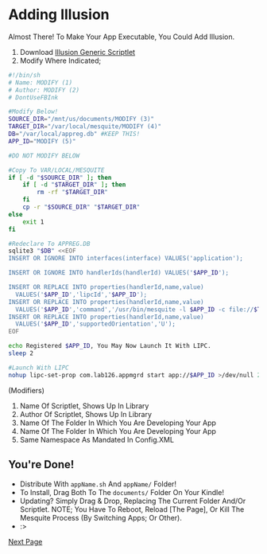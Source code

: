 # Adding Illusion

Almost There! To Make Your App Executable, You Could Add Illusion.

1. Download [Illusion Generic Scriptlet](/Scripts/IllusionGeneric.sh)
2. Modify Where Indicated;
```sh
#!/bin/sh
# Name: MODIFY (1)
# Author: MODIFY (2)
# DontUseFBInk

#Modify Below!
SOURCE_DIR="/mnt/us/documents/MODIFY (3)"
TARGET_DIR="/var/local/mesquite/MODIFY (4)"
DB="/var/local/appreg.db" #KEEP THIS!
APP_ID="MODIFY (5)"

#DO NOT MODIFY BELOW

#Copy To VAR/LOCAL/MESQUITE
if [ -d "$SOURCE_DIR" ]; then
    if [ -d "$TARGET_DIR" ]; then
        rm -rf "$TARGET_DIR"
    fi
    cp -r "$SOURCE_DIR" "$TARGET_DIR"
else
    exit 1
fi

#Redeclare To APPREG.DB 
sqlite3 "$DB" <<EOF
INSERT OR IGNORE INTO interfaces(interface) VALUES('application');

INSERT OR IGNORE INTO handlerIds(handlerId) VALUES('$APP_ID');

INSERT OR REPLACE INTO properties(handlerId,name,value) 
  VALUES('$APP_ID','lipcId','$APP_ID');
INSERT OR REPLACE INTO properties(handlerId,name,value) 
  VALUES('$APP_ID','command','/usr/bin/mesquite -l $APP_ID -c file://$TARGET_DIR/');
INSERT OR REPLACE INTO properties(handlerId,name,value) 
  VALUES('$APP_ID','supportedOrientation','U');
EOF

echo Registered $APP_ID, You May Now Launch It With LIPC.
sleep 2

#Launch With LIPC
nohup lipc-set-prop com.lab126.appmgrd start app://$APP_ID >/dev/null 2>&1 &
```

(Modifiers)
1. Name Of Scriptlet, Shows Up In Library
2. Author Of Scriptlet, Shows Up In Library
3. Name Of The Folder In Which You Are Developing Your App
4. Name Of The Folder In Which You Are Developing Your App
5. Same Namespace As Mandated In Config.XML

## You're Done!

- Distribute With `appName.sh` And `appName/` Folder!
- To Install, Drag Both To The `documents/` Folder On Your Kindle!
- Updating? Simply Drag & Drop, Replacing The Current Folder And/Or Scriptlet. NOTE; You Have To Reboot, Reload [The Page], Or Kill The Mesquite Process (By Switching Apps; Or Other).
- :>

[Next Page](/Getting-Started/FAQ.md)